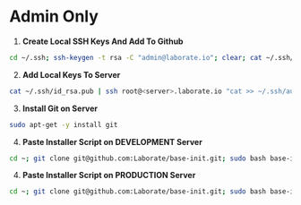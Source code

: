 # Admin Only

1. **Create Local SSH Keys And Add To Github**
```bash
cd ~/.ssh; ssh-keygen -t rsa -C "admin@laborate.io"; clear; cat ~/.ssh/id_rsa.pub;
```

2. **Add Local Keys To Server**
```bash
cat ~/.ssh/id_rsa.pub | ssh root@<server>.laborate.io "cat >> ~/.ssh/authorized_keys"
```

3. **Install Git on Server**
```bash
sudo apt-get -y install git
```

4. **Paste Installer Script on DEVELOPMENT Server**
```bash
cd ~; git clone git@github.com:Laborate/base-init.git; sudo bash base-init/init.sh dev;
```

4. **Paste Installer Script on PRODUCTION Server**
```bash
cd ~; git clone git@github.com:Laborate/base-init.git; sudo bash base-init/init.sh;
```

